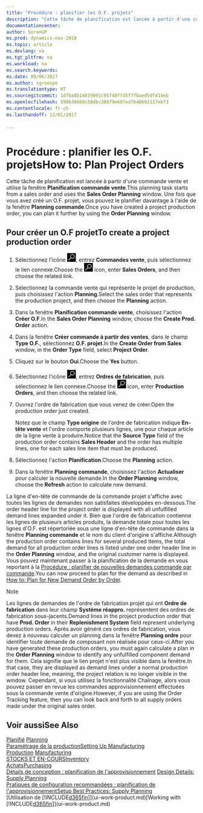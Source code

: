 ```yaml
---
title: "Procédure : planifier les O.F. projets"
description: "Cette tâche de planification est lancée à partir d'une commande vente et utilise la fenêtre **Planification commande vente**. Une fois que vous avez créé un O.F. projet, vous pouvez le planifier davantage à l'aide de la fenêtre **Planning commande**."
documentationcenter: 
author: SorenGP
ms.prod: dynamics-nav-2018
ms.topic: article
ms.devlang: na
ms.tgt_pltfrm: na
ms.workload: na
ms.search.keywords: 
ms.date: 09/06/2017
ms.author: sgroespe
ms.translationtype: HT
ms.sourcegitcommit: 1dfba8b14019991c95f40ffd5f7fbaed5df414eb
ms.openlocfilehash: 598b36668c58dbc38679e607ed7648692137ebf3
ms.contentlocale: fr-ch
ms.lasthandoff: 12/01/2017

---
```

# <a name="how-to-plan-project-orders"></a><span data-ttu-id="0401d-104">Procédure : planifier les O.F. projets</span><span class="sxs-lookup"><span data-stu-id="0401d-104">How to: Plan Project Orders</span></span>
<span data-ttu-id="0401d-105">Cette tâche de planification est lancée à partir d'une commande vente et utilise la fenêtre **Planification commande vente**.</span><span class="sxs-lookup"><span data-stu-id="0401d-105">This planning task starts from a sales order and uses the **Sales Order Planning** window.</span></span> <span data-ttu-id="0401d-106">Une fois que vous avez créé un O.F. projet, vous pouvez le planifier davantage à l'aide de la fenêtre **Planning commande**.</span><span class="sxs-lookup"><span data-stu-id="0401d-106">Once you have created a project production order, you can plan it further by using the **Order Planning** window.</span></span>  

## <a name="to-create-a-project-production-order"></a><span data-ttu-id="0401d-107">Pour créer un O.F projet</span><span class="sxs-lookup"><span data-stu-id="0401d-107">To create a project production order</span></span>  

1.  <span data-ttu-id="0401d-108">Sélectionnez l'icône ![Page ou état pour la recherche](media/ui-search/search_small.png "Page ou état pour la recherche"), entrez **Commandes vente**, puis sélectionnez le lien connexe.</span><span class="sxs-lookup"><span data-stu-id="0401d-108">Choose the ![Search for Page or Report](media/ui-search/search_small.png "Search for Page or Report icon") icon, enter **Sales Orders**, and then choose the related link.</span></span>  
2.  <span data-ttu-id="0401d-109">Sélectionnez la commande vente qui représente le projet de production, puis choisissez l'action **Planning**.</span><span class="sxs-lookup"><span data-stu-id="0401d-109">Select the sales order that represents the production project, and then choose the **Planning** action.</span></span>  
4.  <span data-ttu-id="0401d-110">Dans la fenêtre **Planification commande vente**, choisissez l'action **Créer O.F**.</span><span class="sxs-lookup"><span data-stu-id="0401d-110">In the **Sales Order Planning** window, choose  the **Create Prod. Order** action.</span></span>  
5.  <span data-ttu-id="0401d-111">Dans la fenêtre **Créer commande à partir des ventes**, dans le champ **Type O.F.**, sélectionnez **O.F. projet**.</span><span class="sxs-lookup"><span data-stu-id="0401d-111">In the **Create Order from Sales** window, in the **Order Type** field, select **Project Order**.</span></span>  
6.  <span data-ttu-id="0401d-112">Cliquez sur le bouton **Oui**.</span><span class="sxs-lookup"><span data-stu-id="0401d-112">Choose the **Yes** button.</span></span>  
7.  <span data-ttu-id="0401d-113">Sélectionnez l'icône ![Page ou état pour la recherche](media/ui-search/search_small.png "Page ou état pour la recherche"), entrez **Ordres de fabrication**, puis sélectionnez le lien connexe.</span><span class="sxs-lookup"><span data-stu-id="0401d-113">Choose the ![Search for Page or Report](media/ui-search/search_small.png "Search for Page or Report icon") icon, enter **Production Orders**, and then choose the related link.</span></span>
8. <span data-ttu-id="0401d-114">Ouvrez l'ordre de fabrication que vous venez de créer.</span><span class="sxs-lookup"><span data-stu-id="0401d-114">Open the production order just created.</span></span>  

    <span data-ttu-id="0401d-115">Notez que le champ **Type origine** de l'ordre de fabrication indique **En-tête vente** et l'ordre comporte plusieurs lignes, une pour chaque article de la ligne vente à produire.</span><span class="sxs-lookup"><span data-stu-id="0401d-115">Notice that the **Source Type** field of the production order contains **Sales Header** and the order has multiple lines, one for each sales line item that must be produced.</span></span>  
9. <span data-ttu-id="0401d-116">Sélectionnez l'action **Planification**.</span><span class="sxs-lookup"><span data-stu-id="0401d-116">Choose the **Planning** action.</span></span>
10. <span data-ttu-id="0401d-117">Dans la fenêtre **Planning commande**, choisissez l'action **Actualiser** pour calculer la nouvelle demande.</span><span class="sxs-lookup"><span data-stu-id="0401d-117">In the **Order Planning** window, choose the **Refresh** action to calculate new demand.</span></span>  

<span data-ttu-id="0401d-118">La ligne d'en-tête de commande de la commande projet s'affiche avec toutes les lignes de demandes non satisfaites développées en-dessous.</span><span class="sxs-lookup"><span data-stu-id="0401d-118">The order header line for the project order is displayed with all unfulfilled demand lines expanded under it.</span></span> <span data-ttu-id="0401d-119">Bien que l'ordre de fabrication contienne les lignes de plusieurs articles produits, la demande totale pour toutes les lignes d'O.F. est répertoriée sous une ligne d'en-tête de commande dans la fenêtre **Planning commande** et le nom du client d'origine s'affiche.</span><span class="sxs-lookup"><span data-stu-id="0401d-119">Although the production order contains lines for several produced items, the total demand for all production order lines is listed under one order header line in the **Order Planning** window, and the original customer name is displayed.</span></span> <span data-ttu-id="0401d-120">Vous pouvez maintenant passer à la planification de la demande en vous reportant à la [Procédure : planifier de nouvelles demandes commande par commande](production-how-to-plan-for-new-demand.md).</span><span class="sxs-lookup"><span data-stu-id="0401d-120">You can now proceed to plan for the demand as described in [How to: Plan for New Demand Order by Order](production-how-to-plan-for-new-demand.md).</span></span>  

> [!NOTE]  
>  <span data-ttu-id="0401d-121">Les lignes de demandes de l'ordre de fabrication projet qui ont **Ordre de fabrication** dans leur champ **Système réappro.** représentent des ordres de fabrication sous-jacents.</span><span class="sxs-lookup"><span data-stu-id="0401d-121">Demand lines in the project production order that have **Prod. Order** in their **Replenishment System** field represent underlying production orders.</span></span> <span data-ttu-id="0401d-122">Après avoir généré ces ordres de fabrication, vous devez à nouveau calculer un planning dans la fenêtre **Planning ordre** pour identifier toute demande de composant non réalisée pour ceux-ci.</span><span class="sxs-lookup"><span data-stu-id="0401d-122">After you have generated these production orders, you must again calculate a plan in the **Order Planning** window to identify any unfulfilled component demand for them.</span></span> <span data-ttu-id="0401d-123">Cela signifie que le lien projet n'est plus visible dans la fenêtre.</span><span class="sxs-lookup"><span data-stu-id="0401d-123">In that case, they are displayed as demand lines under a normal production order header line, meaning, the project relation is no longer visible in the window.</span></span> <span data-ttu-id="0401d-124">Cependant, si vous utilisez la fonctionnalité Chaînage, alors vous pouvez passer en revue les commandes approvisionnement effectuées sous la commande vente d'origine.</span><span class="sxs-lookup"><span data-stu-id="0401d-124">However, if you are using the Order Tracking feature, then you can look back and forth to all supply orders made under the original sales order.</span></span>  

## <a name="see-also"></a><span data-ttu-id="0401d-125">Voir aussi</span><span class="sxs-lookup"><span data-stu-id="0401d-125">See Also</span></span>
<span data-ttu-id="0401d-126">[Planifié](production-planning.md) </span><span class="sxs-lookup"><span data-stu-id="0401d-126">[Planning](production-planning.md) </span></span>  
[<span data-ttu-id="0401d-127">Paramétrage de la production</span><span class="sxs-lookup"><span data-stu-id="0401d-127">Setting Up Manufacturing</span></span>](production-configure-production-processes.md)  
<span data-ttu-id="0401d-128">[Production](production-manage-manufacturing.md)  </span><span class="sxs-lookup"><span data-stu-id="0401d-128">[Manufacturing](production-manage-manufacturing.md)  </span></span>  
[<span data-ttu-id="0401d-129">STOCKS ET EN-COURS</span><span class="sxs-lookup"><span data-stu-id="0401d-129">Inventory</span></span>](inventory-manage-inventory.md)  
[<span data-ttu-id="0401d-130">Achats</span><span class="sxs-lookup"><span data-stu-id="0401d-130">Purchasing</span></span>](purchasing-manage-purchasing.md)  
<span data-ttu-id="0401d-131">[Détails de conception : planification de l'approvisionnement](design-details-supply-planning.md) </span><span class="sxs-lookup"><span data-stu-id="0401d-131">[Design Details: Supply Planning](design-details-supply-planning.md) </span></span>  
[<span data-ttu-id="0401d-132">Pratiques de configuration recommandées : planification de l'approvisionnement</span><span class="sxs-lookup"><span data-stu-id="0401d-132">Setup Best Practices: Supply Planning</span></span>](setup-best-practices-supply-planning.md)  
<span data-ttu-id="0401d-133">[Utilisation de [!INCLUDE[d365fin](includes/d365fin_md.md)]](ui-work-product.md)</span><span class="sxs-lookup"><span data-stu-id="0401d-133">[Working with [!INCLUDE[d365fin](includes/d365fin_md.md)]](ui-work-product.md)</span></span>

